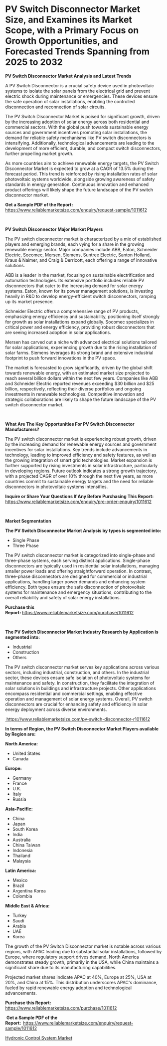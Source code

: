<p><h1>PV Switch Disconnector Market Size, and Examines its Market Scope, with a Primary Focus on Growth Opportunities, and Forecasted Trends Spanning from 2025 to 2032</h1></p><p><strong>PV Switch Disconnector Market Analysis and Latest Trends</strong></p>
<p><p>A PV Switch Disconnector is a crucial safety device used in photovoltaic systems to isolate the solar panels from the electrical grid and prevent electric shock during maintenance or emergencies. These devices ensure the safe operation of solar installations, enabling the controlled disconnection and reconnection of solar circuits.</p><p>The PV Switch Disconnector Market is poised for significant growth, driven by the increasing adoption of solar energy across both residential and commercial sectors. With the global push towards sustainable energy sources and government incentives promoting solar installations, the demand for reliable safety mechanisms like PV switch disconnectors is intensifying. Additionally, technological advancements are leading to the development of more efficient, durable, and compact switch disconnectors, further propelling market growth. </p><p>As more countries aim to achieve renewable energy targets, the PV Switch Disconnector Market is expected to grow at a CAGR of 13.5% during the forecast period. This trend is reinforced by rising installation rates of solar photovoltaic systems worldwide, alongside growing awareness of safety standards in energy generation. Continuous innovation and enhanced product offerings will likely shape the future landscape of the PV switch disconnector market.</p></p>
<p><strong>Get a Sample PDF of the Report:&nbsp;</strong> <a href="https://www.reliablemarketsize.com/enquiry/request-sample/1011612?utm_campaign=3367&utm_medium=2&utm_source=Github&utm_content=ia&utm_term=11042025&utm_id=pv-switch-disconnector">https://www.reliablemarketsize.com/enquiry/request-sample/1011612</a></p>
<p>&nbsp;</p>
<p><strong>PV Switch Disconnector Major Market Players</strong></p>
<p><p>The PV switch disconnector market is characterized by a mix of established players and emerging brands, each vying for a share in the growing renewable energy sector. Major companies include ABB, Eaton, Schneider Electric, Socomec, Mersen, Siemens, Suntree Electric, Santon Holland, Kraus & Naimer, and Craig & Derricott, each offering a range of innovative solutions.</p><p>ABB is a leader in the market, focusing on sustainable electrification and automation technologies. Its extensive portfolio includes reliable PV disconnectors that cater to the increasing demand for solar energy systems. Eaton, known for its power management solutions, is investing heavily in R&D to develop energy-efficient switch disconnectors, ramping up its market presence.</p><p>Schneider Electric offers a comprehensive range of PV products, emphasizing energy efficiency and sustainability, positioning itself strongly for growth as solar installations expand globally. Socomec specializes in critical power and energy efficiency, providing robust disconnectors that are seeing increased adoption in solar applications.</p><p>Mersen has carved out a niche with advanced electrical solutions tailored for solar applications, experiencing growth due to the rising installation of solar farms. Siemens leverages its strong brand and extensive industrial footprint to push forward innovations in the PV space.</p><p>The market is forecasted to grow significantly, driven by the global shift towards renewable energy, with an estimated market size projected to reach several billion dollars within the next few years. Companies like ABB and Schneider Electric reported revenues exceeding $30 billion and $25 billion, respectively, reflecting their diverse portfolios and ongoing investments in renewable technologies. Competitive innovation and strategic collaborations are likely to shape the future landscape of the PV switch disconnector market.</p></p>
<p>&nbsp;</p>
<p><strong>What Are The Key Opportunities For PV Switch Disconnector Manufacturers?</strong></p>
<p><p>The PV switch disconnector market is experiencing robust growth, driven by the increasing demand for renewable energy sources and government incentives for solar installations. Key trends include advancements in technology, leading to improved efficiency and safety features, as well as the growing integration of smart grid technologies. Market expansion is further supported by rising investments in solar infrastructure, particularly in developing regions. Future outlook indicates a strong growth trajectory, with a projected CAGR of over 10% through the next five years, as more countries commit to sustainable energy targets and the need for reliable disconnectors in photovoltaic systems intensifies.</p></p>
<p><strong>Inquire or Share Your Questions If Any Before Purchasing This Report:</strong> <a href="https://www.reliablemarketsize.com/enquiry/pre-order-enquiry/1011612?utm_campaign=3367&utm_medium=2&utm_source=Github&utm_content=ia&utm_term=11042025&utm_id=pv-switch-disconnector">https://www.reliablemarketsize.com/enquiry/pre-order-enquiry/1011612</a></p>
<p>&nbsp;</p>
<p><strong>Market Segmentation</strong></p>
<p><strong>The PV Switch Disconnector Market Analysis by types is segmented into:</strong></p>
<p><ul><li>Single Phase</li><li>Three Phase</li></ul></p>
<p><p>The PV switch disconnector market is categorized into single-phase and three-phase systems, each serving distinct applications. Single-phase disconnectors are typically used in residential solar installations, managing smaller power loads and offering straightforward operation. In contrast, three-phase disconnectors are designed for commercial or industrial applications, handling larger power demands and enhancing system efficiency. Both types ensure the safe disconnection of photovoltaic systems for maintenance and emergency situations, contributing to the overall reliability and safety of solar energy installations.</p></p>
<p><strong>Purchase this Report:&nbsp;</strong><a href="https://www.reliablemarketsize.com/purchase/1011612?utm_campaign=3367&utm_medium=2&utm_source=Github&utm_content=ia&utm_term=11042025&utm_id=pv-switch-disconnector">https://www.reliablemarketsize.com/purchase/1011612</a></p>
<p>&nbsp;</p>
<p><strong>The PV Switch Disconnector Market Industry Research by Application is segmented into:</strong></p>
<p><ul><li>Industrial</li><li>Construction</li><li>Others</li></ul></p>
<p><p>The PV switch disconnector market serves key applications across various sectors, including industrial, construction, and others. In the industrial sector, these devices ensure safe isolation of photovoltaic systems for maintenance and safety. In construction, they facilitate the integration of solar solutions in buildings and infrastructure projects. Other applications encompass residential and commercial settings, enabling effective operation and management of solar energy systems. Overall, PV switch disconnectors are crucial for enhancing safety and efficiency in solar energy deployment across diverse environments.</p></p>
<p><a href="https://www.reliablemarketsize.com/pv-switch-disconnector-r1011612?utm_campaign=3367&utm_medium=2&utm_source=Github&utm_content=ia&utm_term=11042025&utm_id=pv-switch-disconnector">&nbsp;https://www.reliablemarketsize.com/pv-switch-disconnector-r1011612</a></p>
<p><strong>In terms of Region, the PV Switch Disconnector Market Players available by Region are:</strong></p>
<p>
    <p> <strong> North America: </strong>
        <ul>
            <li>United States</li>
            <li>Canada</li>
        </ul>
        </p> 
    <p> <strong> Europe: </strong>
        <ul>
            <li>Germany</li>
            <li>France</li>
            <li>U.K.</li>
            <li>Italy</li>
            <li>Russia</li>
        </ul>
        </p> 
    <p> <strong> Asia-Pacific: </strong>
        <ul>
            <li>China</li>
            <li>Japan</li>
            <li>South Korea</li>
            <li>India</li>
            <li>Australia</li>
            <li>China Taiwan</li>
            <li>Indonesia</li>
            <li>Thailand</li>
            <li>Malaysia</li>
        </ul>
        </p> 
    <p> <strong> Latin America: </strong>
        <ul>
            <li>Mexico</li>
            <li>Brazil</li>
            <li>Argentina Korea</li>
            <li>Colombia</li>
        </ul>
        </p> 
    <p> <strong> Middle East & Africa: </strong>
        <ul>
            <li>Turkey</li>
            <li>Saudi</li>
            <li>Arabia</li>
            <li>UAE</li>
            <li>Korea</li>
        </ul>
    </p>
    </p>
<p><p>The growth of the PV Switch Disconnector market is notable across various regions, with APAC leading due to substantial solar installations, followed by Europe, where regulatory support drives demand. North America demonstrates steady growth, primarily in the USA, while China maintains a significant share due to its manufacturing capabilities. </p><p>Projected market shares indicate APAC at 40%, Europe at 25%, USA at 20%, and China at 15%. This distribution underscores APAC's dominance, fueled by rapid renewable energy adoption and technological advancements.</p></p>
<p><strong>Purchase this Report: </strong><a href="https://www.reliablemarketsize.com/purchase/1011612?utm_campaign=3367&utm_medium=2&utm_source=Github&utm_content=ia&utm_term=11042025&utm_id=pv-switch-disconnector">https://www.reliablemarketsize.com/purchase/1011612</a></p>
<p>&nbsp;<strong>Get a Sample PDF of the Report:&nbsp;&nbsp;</strong><a href="https://www.reliablemarketsize.com/enquiry/request-sample/1011612?utm_campaign=3367&utm_medium=2&utm_source=Github&utm_content=ia&utm_term=11042025&utm_id=pv-switch-disconnector">https://www.reliablemarketsize.com/enquiry/request-sample/1011612</a></p>
<p><strong></strong></p>
<p><p><a href="https://github.com/pelahotayabe/Market-Research-Report-List-1/blob/main/hydronic-control-system-market.md?utm_campaign=3367&utm_medium=2&utm_source=Github&utm_content=ia&utm_term=11042025&utm_id=pv-switch-disconnector">Hydronic Control System Market</a></p></p>